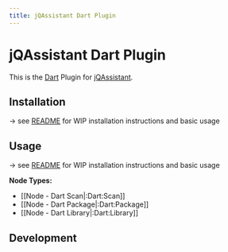 ```yaml
---
title: jQAssistant Dart Plugin
---
```


# jQAssistant Dart Plugin

This is the [Dart](https://dart.dev) Plugin for [jQAssistant](https://jqassistant.org).

## Installation

-> see [README](https://github.com/jqassistant-plugin/jqassistant-dart-plugin/blob/main/README.md) for WIP installation
instructions and basic usage

## Usage

-> see [README](https://github.com/jqassistant-plugin/jqassistant-dart-plugin/blob/main/README.md) for WIP installation
instructions and basic usage

**Node Types:**

- [[Node - Dart Scan|:Dart:Scan]]
- [[Node - Dart Package|:Dart:Package]]
- [[Node - Dart Library|:Dart:Library]]
## Development
